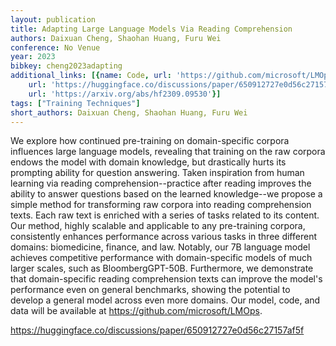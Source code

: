 ```yaml
---
layout: publication
title: Adapting Large Language Models Via Reading Comprehension
authors: Daixuan Cheng, Shaohan Huang, Furu Wei
conference: No Venue
year: 2023
bibkey: cheng2023adapting
additional_links: [{name: Code, url: 'https://github.com/microsoft/LMOps'}, {name: Code,
    url: 'https://huggingface.co/discussions/paper/650912727e0d56c27157af5f'}, {name: Paper,
    url: 'https://arxiv.org/abs/hf2309.09530'}]
tags: ["Training Techniques"]
short_authors: Daixuan Cheng, Shaohan Huang, Furu Wei
---
```

We explore how continued pre-training on domain-specific corpora influences large language models, revealing that training on the raw corpora endows the model with domain knowledge, but drastically hurts its prompting ability for question answering. Taken inspiration from human learning via reading comprehension--practice after reading improves the ability to answer questions based on the learned knowledge--we propose a simple method for transforming raw corpora into reading comprehension texts. Each raw text is enriched with a series of tasks related to its content. Our method, highly scalable and applicable to any pre-training corpora, consistently enhances performance across various tasks in three different domains: biomedicine, finance, and law. Notably, our 7B language model achieves competitive performance with domain-specific models of much larger scales, such as BloombergGPT-50B. Furthermore, we demonstrate that domain-specific reading comprehension texts can improve the model's performance even on general benchmarks, showing the potential to develop a general model across even more domains. Our model, code, and data will be available at https://github.com/microsoft/LMOps.

https://huggingface.co/discussions/paper/650912727e0d56c27157af5f